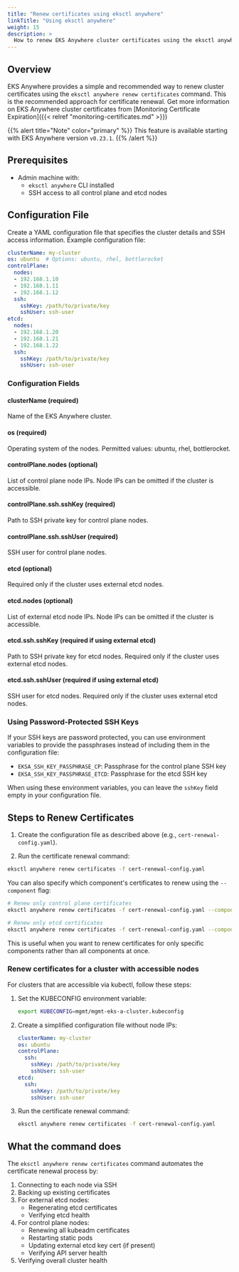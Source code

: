 ```yaml
---
title: "Renew certificates using eksctl anywhere"
linkTitle: "Using eksctl anywhere"
weight: 15
description: >
  How to renew EKS Anywhere cluster certificates using the eksctl anywhere CLI
---
```


## Overview

EKS Anywhere provides a simple and recommended way to renew cluster certificates using the `eksctl anywhere renew certificates` command. This is the recommended approach for certificate renewal. 
Get more information on EKS Anywhere cluster certificates from [Monitoring Certificate Expiration]({{< relref "monitoring-certificates.md" >}})

{{% alert title="Note" color="primary" %}}
This feature is available starting with EKS Anywhere version `v0.23.1`.
{{% /alert %}}


## Prerequisites

- Admin machine with:
  - `eksctl anywhere` CLI installed
  - SSH access to all control plane and etcd nodes

## Configuration File

Create a YAML configuration file that specifies the cluster details and SSH access information. Example configuration file:

```yaml
clusterName: my-cluster
os: ubuntu  # Options: ubuntu, rhel, bottlerocket
controlPlane: 
  nodes: 
  - 192.168.1.10
  - 192.168.1.11
  - 192.168.1.12
  ssh:
    sshKey: /path/to/private/key
    sshUser: ssh-user
etcd: 
  nodes: 
  - 192.168.1.20
  - 192.168.1.21
  - 192.168.1.22
  ssh:
    sshKey: /path/to/private/key
    sshUser: ssh-user
```

### Configuration Fields

#### clusterName (required)
Name of the EKS Anywhere cluster.

#### os (required)
Operating system of the nodes. Permitted values: ubuntu, rhel, bottlerocket.

#### controlPlane.nodes (optional)
List of control plane node IPs. Node IPs can be omitted if the cluster is accessible.

#### controlPlane.ssh.sshKey (required)
Path to SSH private key for control plane nodes.

#### controlPlane.ssh.sshUser (required)
SSH user for control plane nodes.

#### etcd (optional)
Required only if the cluster uses external etcd nodes.

#### etcd.nodes (optional)
List of external etcd node IPs. Node IPs can be omitted if the cluster is accessible.

#### etcd.ssh.sshKey (required if using external etcd)
Path to SSH private key for etcd nodes. Required only if the cluster uses external etcd nodes.

#### etcd.ssh.sshUser (required if using external etcd)
SSH user for etcd nodes. Required only if the cluster uses external etcd nodes.

### Using Password-Protected SSH Keys

If your SSH keys are password protected, you can use environment variables to provide the passphrases instead of including them in the configuration file:

- `EKSA_SSH_KEY_PASSPHRASE_CP`: Passphrase for the control plane SSH key
- `EKSA_SSH_KEY_PASSPHRASE_ETCD`: Passphrase for the etcd SSH key

When using these environment variables, you can leave the `sshKey` field empty in your configuration file.

## Steps to Renew Certificates

1. Create the configuration file as described above (e.g., `cert-renewal-config.yaml`).

2. Run the certificate renewal command:

```bash
eksctl anywhere renew certificates -f cert-renewal-config.yaml
```

You can also specify which component's certificates to renew using the `--component` flag:

```bash
# Renew only control plane certificates
eksctl anywhere renew certificates -f cert-renewal-config.yaml --component control-plane

# Renew only etcd certificates
eksctl anywhere renew certificates -f cert-renewal-config.yaml --component etcd
```

This is useful when you want to renew certificates for only specific components rather than all components at once.

### Renew certificates for a cluster with accessible nodes

For clusters that are accessible via kubectl, follow these steps:

1. Set the KUBECONFIG environment variable:
   ```bash
   export KUBECONFIG=mgmt/mgmt-eks-a-cluster.kubeconfig
   ```

2. Create a simplified configuration file without node IPs:
   ```yaml
   clusterName: my-cluster
   os: ubuntu
   controlPlane:
     ssh:
       sshKey: /path/to/private/key
       sshUser: ssh-user
   etcd:
     ssh:
       sshKey: /path/to/private/key
       sshUser: ssh-user
   ```

3. Run the certificate renewal command:
   ```bash
   eksctl anywhere renew certificates -f cert-renewal-config.yaml
   ```

## What the command does

The `eksctl anywhere renew certificates` command automates the certificate renewal process by:

1. Connecting to each node via SSH
2. Backing up existing certificates
3. For external etcd nodes:
   - Regenerating etcd certificates
   - Verifying etcd health
4. For control plane nodes:
   - Renewing all kubeadm certificates
   - Restarting static pods
   - Updating external etcd key cert (if present)
   - Verifying API server health
5. Verifying overall cluster health
